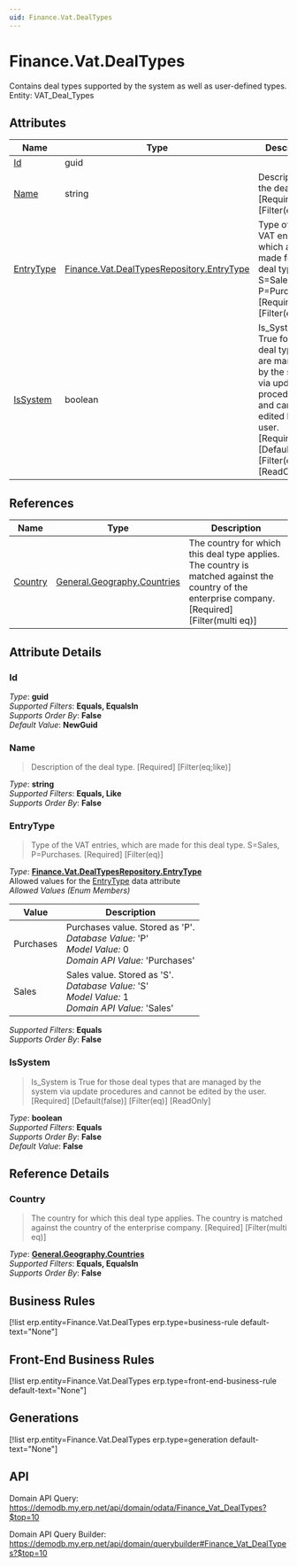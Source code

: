 ```yaml
---
uid: Finance.Vat.DealTypes
---
```

# Finance.Vat.DealTypes

Contains deal types supported by the system as well as user-defined types. Entity: VAT_Deal_Types

## Attributes

| Name | Type | Description |
| ---- | ---- | --- |
| [Id](Finance.Vat.DealTypes.md#Id) | guid |  
| [Name](Finance.Vat.DealTypes.md#Name) | string | Description of the deal type. [Required] [Filter(eq;like)] 
| [EntryType](Finance.Vat.DealTypes.md#EntryType) | [Finance.Vat.DealTypesRepository.EntryType](Finance.Vat.DealTypes.md#EntryType) | Type of the VAT entries, which are made for this deal type. S=Sales, P=Purchases. [Required] [Filter(eq)] 
| [IsSystem](Finance.Vat.DealTypes.md#IsSystem) | boolean | Is_System is True for those deal types that are managed by the system via update procedures and cannot be edited by the user. [Required] [Default(false)] [Filter(eq)] [ReadOnly] 

## References

| Name | Type | Description |
| ---- | ---- | --- |
| [Country](Finance.Vat.DealTypes.md#Country) | [General.Geography.Countries](General.Geography.Countries.md) | The country for which this deal type applies. The country is matched against the country of the enterprise company. [Required] [Filter(multi eq)] |


## Attribute Details

### Id

_Type_: **guid**  
_Supported Filters_: **Equals, EqualsIn**  
_Supports Order By_: **False**  
_Default Value_: **NewGuid**  

### Name

> Description of the deal type. [Required] [Filter(eq;like)]

_Type_: **string**  
_Supported Filters_: **Equals, Like**  
_Supports Order By_: **False**  

### EntryType

> Type of the VAT entries, which are made for this deal type. S=Sales, P=Purchases. [Required] [Filter(eq)]

_Type_: **[Finance.Vat.DealTypesRepository.EntryType](Finance.Vat.DealTypes.md#EntryType)**  
Allowed values for the [EntryType](Finance.Vat.DealTypes.md#EntryType) data attribute  
_Allowed Values (Enum Members)_  

| Value | Description |
| ---- | --- |
| Purchases | Purchases value. Stored as 'P'. <br /> _Database Value:_ 'P' <br /> _Model Value:_ 0 <br /> _Domain API Value:_ 'Purchases' |
| Sales | Sales value. Stored as 'S'. <br /> _Database Value:_ 'S' <br /> _Model Value:_ 1 <br /> _Domain API Value:_ 'Sales' |

_Supported Filters_: **Equals**  
_Supports Order By_: **False**  

### IsSystem

> Is_System is True for those deal types that are managed by the system via update procedures and cannot be edited by the user. [Required] [Default(false)] [Filter(eq)] [ReadOnly]

_Type_: **boolean**  
_Supported Filters_: **Equals**  
_Supports Order By_: **False**  
_Default Value_: **False**  


## Reference Details

### Country

> The country for which this deal type applies. The country is matched against the country of the enterprise company. [Required] [Filter(multi eq)]

_Type_: **[General.Geography.Countries](General.Geography.Countries.md)**  
_Supported Filters_: **Equals, EqualsIn**  
_Supports Order By_: **False**  



## Business Rules

[!list erp.entity=Finance.Vat.DealTypes erp.type=business-rule default-text="None"]

## Front-End Business Rules

[!list erp.entity=Finance.Vat.DealTypes erp.type=front-end-business-rule default-text="None"]

## Generations

[!list erp.entity=Finance.Vat.DealTypes erp.type=generation default-text="None"]

## API

Domain API Query:
<https://demodb.my.erp.net/api/domain/odata/Finance_Vat_DealTypes?$top=10>

Domain API Query Builder:
<https://demodb.my.erp.net/api/domain/querybuilder#Finance_Vat_DealTypes?$top=10>

